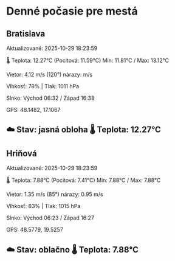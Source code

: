 ﻿# Denné počasie pre mestá

## Bratislava
Aktualizované: 2025-10-29 18:23:59

🌡️ Teplota: 12.27°C 
(Pocitová: 11.59°C)
Min: 11.81°C / Max: 13.12°C

Vietor: 4.12 m/s    (120°) 
nárazy:  m/s

Vlhkosť: 78% | Tlak: 1011 hPa

Slnko: Východ 06:32 / Západ 16:38

GPS: 48.1482, 17.1067

☁️ Stav: jasná obloha        🌡️ Teplota: 12.27°C
---

## Hriňová
Aktualizované: 2025-10-29 18:23:59

🌡️ Teplota: 7.88°C 
(Pocitová: 7.41°C)
Min: 7.88°C / Max: 7.88°C

Vietor: 1.35 m/s (85°)
nárazy: 0.95 m/s

Vlhkosť: 83% | Tlak: 1015 hPa

Slnko: Východ 06:23 / Západ 16:27

GPS: 48.5779, 19.5257

☁️ Stav: oblačno        🌡️ Teplota: 7.88°C
---
